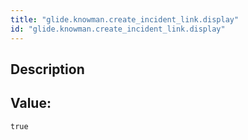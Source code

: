 ```yaml
---
title: "glide.knowman.create_incident_link.display"
id: "glide.knowman.create_incident_link.display"
---
```

## Description



## Value: 
```
true
```